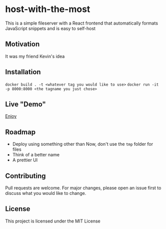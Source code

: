 # host-with-the-most

This is a simple fileserver with a React frontend that automatically formats JavaScript snippets and is easy to self-host

## Motivation

It was my friend Kevin's idea

## Installation

`docker build . -t <whatever tag you would like to use>`
`docker run -it -p 8000:8000 <the tagname you just chose>`

## Live "Demo"

[Enjoy](https://host-with-the-most.now.sh/)

## Roadmap

- Deploy using something other than Now, don't use the `tmp` folder for files
- Think of a better name
- A prettier UI

## Contributing

Pull requests are welcome. For major changes, please open an issue first to discuss what you would like to change.

## License

This project is licensed under the MIT License
